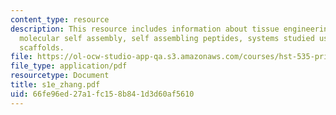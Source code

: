 ```yaml
---
content_type: resource
description: This resource includes information about tissue engineering key ingredients,
  molecular self assembly, self assembling peptides, systems studied using peptide
  scaffolds.
file: https://ol-ocw-studio-app-qa.s3.amazonaws.com/courses/hst-535-principles-and-practice-of-tissue-engineering-fall-2004/66fe96ed27a1fc158b841d3d60af5610_s1e_zhang.pdf
file_type: application/pdf
resourcetype: Document
title: s1e_zhang.pdf
uid: 66fe96ed-27a1-fc15-8b84-1d3d60af5610
---
```

